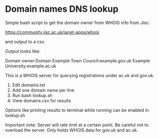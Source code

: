 Domain names DNS lookup
==========

Simple bash script to get the domain owner from WHOIS info from Jisc:

https://community.jisc.ac.uk/janet-apps/whois

and output to a csv.

Output looks like:

Domain owner:Domain
Example Town Council:example.gov.uk
Example University:example.ac.uk

This is a WHOIS server for querying registrations under ac.uk and gov.uk.

1. Edit domains.txt
2. Add one domain name per line
3. Run bash lookup.sh
4. View domains.csv for results

Options like printing results to terminal while running can be enabled in lookup.sh

Important note: Server will rate limit at a certain point. Be careful not to overload the server. Only holds WHOIS data for gov.uk and ac.uk.
